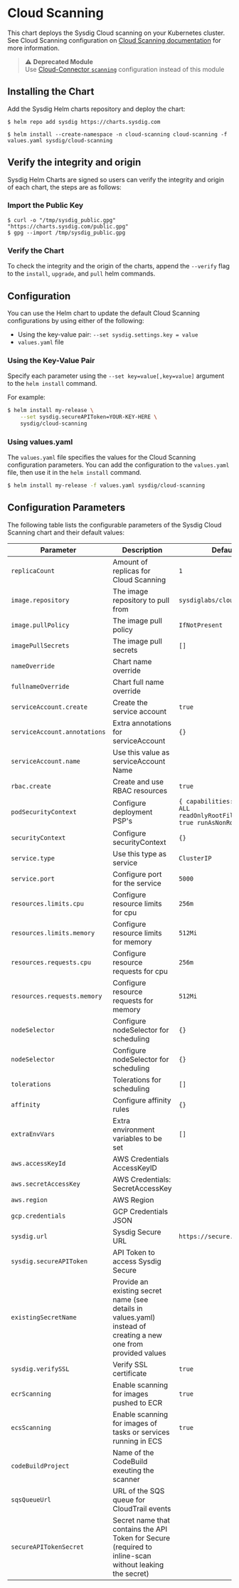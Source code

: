 # Cloud Scanning

This chart deploys the Sysdig Cloud scanning on your Kubernetes cluster. See Cloud Scanning configuration on [Cloud Scanning documentation](https://sysdiglabs.github.io/cloud-connector/scanning.html) for more information.

>  ⚠️ **Deprecated Module**
> <br>Use [Cloud-Connector `scanning`](https://charts.sysdig.com/charts/cloud-connector/#scanners) configuration instead of this module

## Installing the Chart

Add the Sysdig Helm charts repository and deploy the chart:

```
$ helm repo add sysdig https://charts.sysdig.com

$ helm install --create-namespace -n cloud-scanning cloud-scanning -f values.yaml sysdig/cloud-scanning
```

## Verify the integrity and origin
Sysdig Helm Charts are signed so users can verify the integrity and origin of each chart, the steps are as follows:

### Import the Public Key

```console
$ curl -o "/tmp/sysdig_public.gpg" "https://charts.sysdig.com/public.gpg"
$ gpg --import /tmp/sysdig_public.gpg
```

### Verify the Chart

To check the integrity and the origin of the charts, append the `--verify` flag to the `install`, `upgrade`, and `pull` helm commands.

## Configuration

You can use the Helm chart to update the default Cloud Scanning configurations by using either of the following:

- Using the key-value pair: `--set sysdig.settings.key = value`
- `values.yaml` file

### Using the Key-Value Pair

Specify each parameter using the `--set key=value[,key=value]` argument to the `helm install` command.

For example:

```bash
$ helm install my-release \
    --set sysdig.secureAPIToken=YOUR-KEY-HERE \
    sysdig/cloud-scanning
```

### Using values.yaml

The `values.yaml` file specifies the values for the Cloud Scanning configuration parameters.  You can add the configuration to the `values.yaml` file, then use it in the `helm install` command.

```bash
$ helm install my-release -f values.yaml sysdig/cloud-scanning
```

## Configuration Parameters

The following table lists the configurable parameters of the Sysdig Cloud Scanning
chart and their default values:

| Parameter                    | Description                                                                                                     | Default                                                                         |
| ---------------------------- | --------------------------------------------------------------------------------------------------------------- | ------------------------------------------------------------------------------- |
| `replicaCount`               | Amount of replicas for Cloud Scanning                                                                           | `1`                                                                             |
| `image.repository`           | The image repository to pull from                                                                               | `sysdiglabs/cloud-scanning`                                                     |
| `image.pullPolicy`           | The image pull policy                                                                                           | `IfNotPresent`                                                                  |
| `imagePullSecrets`           | The image pull secrets                                                                                          | `[]`                                                                            |
| `nameOverride`               | Chart name override                                                                                             | ` `                                                                             |
| `fullnameOverride`           | Chart full name override                                                                                        | ` `                                                                             |
| `serviceAccount.create`      | Create the service account                                                                                      | `true`                                                                          |
| `serviceAccount.annotations` | Extra annotations for serviceAccount                                                                            | `{}`                                                                            |
| `serviceAccount.name`        | Use this value as serviceAccount Name                                                                           | ` `                                                                             |
| `rbac.create`                | Create and use RBAC resources                                                                                   | `true`                                                                          |
| `podSecurityContext`         | Configure deployment PSP's                                                                                      | `{ capabilities: drop: - ALL readOnlyRootFileSystem: true runAsNonRoot: true }` |
| `securityContext`            | Configure securityContext                                                                                       | `{}`                                                                            |
| `service.type`               | Use this type as service                                                                                        | `ClusterIP`                                                                     |
| `service.port`               | Configure port for the service                                                                                  | `5000`                                                                          |
| `resources.limits.cpu`       | Configure resource limits for cpu                                                                               | `256m`                                                                          |
| `resources.limits.memory`    | Configure resource limits for memory                                                                            | `512Mi`                                                                         |
| `resources.requests.cpu`     | Configure resource requests for cpu                                                                             | `256m`                                                                          |
| `resources.requests.memory`  | Configure resource requests for memory                                                                          | `512Mi`                                                                         |
| `nodeSelector`               | Configure nodeSelector for scheduling                                                                           | `{}`                                                                            |
| `nodeSelector`               | Configure nodeSelector for scheduling                                                                           | `{}`                                                                            |
| `tolerations`                | Tolerations for scheduling                                                                                      | `[]`                                                                            |
| `affinity`                   | Configure affinity rules                                                                                        | `{}`                                                                            |
| `extraEnvVars`               | Extra environment variables to be set                                                                           | `[]`                                                                            |
| `aws.accessKeyId`            | AWS Credentials AccessKeyID                                                                                     | ` `                                                                             |
| `aws.secretAccessKey`        | AWS Credentials: SecretAccessKey                                                                                | ` `                                                                             |
| `aws.region`                 | AWS Region                                                                                                      | ` `                                                                             |
| `gcp.credentials`            | GCP Credentials JSON                                                                                            | ` `                                                                             |
| `sysdig.url`                 | Sysdig Secure URL                                                                                               | `https://secure.sysdig.com`                                                     |
| `sysdig.secureAPIToken`      | API Token to access Sysdig Secure                                                                               | ` `                                                                             |
| `existingSecretName`         | Provide an existing secret name (see details in values.yaml) instead of creating a new one from provided values | ` `                                                                             |
| `sysdig.verifySSL`           | Verify SSL certificate                                                                                          | `true`                                                                          |
| `ecrScanning`                | Enable scanning for images pushed to ECR                                                                        | `true`                                                                          |
| `ecsScanning`                | Enable scanning for images of tasks or services running in ECS                                                  | `true`                                                                          |
| `codeBuildProject`           | Name of the CodeBuild exeuting the scanner                                                                      | ` `                                                                             |
| `sqsQueueUrl`                | URL of the SQS queue for CloudTrail events                                                                      | ` `                                                                             |
| `secureAPITokenSecret`       | Secret name that contains the API Token for Secure (required to inline-scan without leaking the secret)         | ` `                                                                             |

